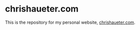 chrishaueter.com
================

This is the repository for my personal website, [chrishaueter.com](http://chrishaueter.com).
